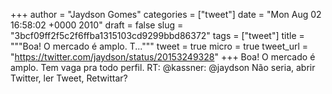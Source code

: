 
+++
author = "Jaydson Gomes"
categories = ["tweet"]
date = "Mon Aug 02 16:58:02 +0000 2010"
draft = false
slug = "3bcf09ff2f5c2f6ffba1315103cd9299bbd86372"
tags = ["tweet"]
title = """Boa! O mercado é amplo. T..."""
tweet = true
micro = true
tweet_url = "https://twitter.com/jaydson/status/20153249328"
+++
Boa! O mercado é amplo. Tem vaga pra todo perfil. RT: @kassner: @jaydson Não seria, abrir Twitter, ler Tweet, Retwittar?
